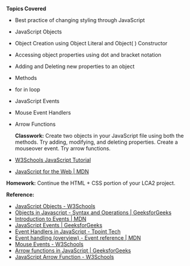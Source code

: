 **Topics Covered**
- Best practice of changing styling through JavaScript
- JavaScript Objects
- Object Creation using Object Literal and Object( ) Constructor
- Accessing object properties using dot and bracket notation
- Adding and Deleting new properties to an object
- Methods
- for in loop
- JavaScript Events
- Mouse Event Handlers
- Arrow Functions

  **Classwork:** Create two objects in your JavaScript file using both the methods. Try adding, modifying, and deleting properties. Create a mouseover event. Try arrow functions.
  
- [W3Schools JavaScript Tutorial](https://www.w3schools.com/js/DEFAULT.asp)
- [JavaScript for the Web | MDN](https://developer.mozilla.org/en-US/docs/Learn_web_development/Getting_started/Your_first_website/Adding_interactivity)

**Homework:** Continue the HTML + CSS portion of your LCA2 project. 

**Reference:**
- [JavaScript Objects - W3Schools](https://www.w3schools.com/js/js_objects.asp)
- [Objects in Javascript - Syntax and Operations | GeeksforGeeks](https://www.geeksforgeeks.org/objects-in-javascript/)
- [Introduction to Events | MDN](https://developer.mozilla.org/en-US/docs/Learn_web_development/Core/Scripting/Events)
- [JavaScript Events | GeeksforGeeks](https://www.geeksforgeeks.org/javascript-events/)
- [Event Handlers in JavaScript - Tpoint Tech](https://www.tpointtech.com/javascript-events)
- [Event handling (overview) - Event reference | MDN](https://developer.mozilla.org/en-US/docs/Web/Events/Event_handlers)
- [Mouse Events - W3Schools](https://www.w3schools.com/jsref/obj_mouseevent.asp)
- [Arrow functions in JavaScript | GeeksforGeeks](https://www.geeksforgeeks.org/arrow-functions-in-javascript/)
- [JavaScript Arrow Function - W3Schools](https://www.w3schools.com/Js/js_arrow_function.asp)

